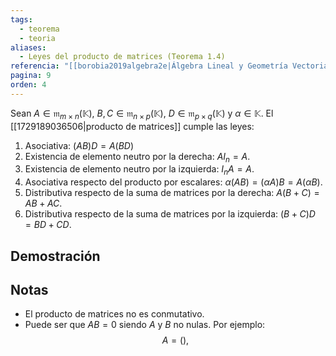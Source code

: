 ```yaml
---
tags:
  - teorema
  - teoria
aliases:
  - Leyes del producto de matrices (Teorema 1.4)
referencia: "[[borobia2019algebra2e|Álgebra Lineal y Geometría Vectorial (2a ed)]]"
pagina: 9
orden: 4
---
```

Sean $A \in \mathfrak{m}_{m \times n}(\mathbb{K})$, $B,C \in \mathfrak{m}_{n \times p}(\mathbb{K})$, $D \in \mathfrak{m}_{p \times q}(\mathbb{K})$ y $\alpha \in \mathbb{K}$. El [[1729189036506|producto de matrices]] cumple las leyes:
1. Asociativa: $(AB)D = A(BD)$
2. Existencia de elemento neutro por la derecha: $AI_n = A$.
3. Existencia de elemento neutro por la izquierda: $I_nA = A$.
4. Asociativa respecto del producto por escalares: $\alpha(AB) = (\alpha A)B = A(\alpha B)$.
5. Distributiva respecto de la suma de matrices por la derecha: $A(B+C) = AB + AC$.
6. Distributiva respecto de la suma de matrices por la izquierda: $(B+C)D = BD + CD$.

## Demostración

## Notas
- El producto de matrices no es conmutativo.
- Puede ser que $AB=0$ siendo $A$ y $B$ no nulas. Por ejemplo:
    $$
    A = \left(\right)\text{, }
    $$
